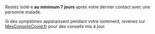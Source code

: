 Restez isolé·e **au minimum 7 jours** après votre dernier contact avec une personne malade.

Si des symptômes apparaissent pendant votre isolement, revenez sur [MesConseilsCovid.fr](https://mesconseilscovid.sante.gouv.fr/#introduction) pour des conseils mis à jour.
